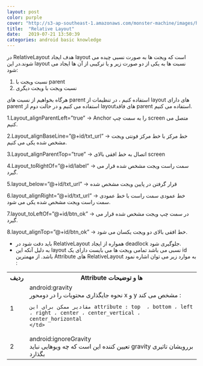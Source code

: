 ```yaml
---
layout: post
color: purple
cover: "http://s3-ap-southeast-1.amazonaws.com/monster-machine/images/horssghonr-1436272011-Midas.jpg"
title:  "Relative Layout"
date:   2019-07-21 13:50:39
categories: android basic knowledge
---
```

در RelativeLayout هدف ایجاد layout است که ویجت ها به صورت نسبی چیده می شوند.در این layout نسبت ها به یکی از دو صورت زیر و یا ترکیبی از آن ها ایجاد می شود:

1.	نسبت ویجت با parent
2.	نسبت ویجت با ویجت دیگری

هرگاه بخواهیم از نسبت های parent استفاده کنیم ، در تنظیمات از layout های دارای parent استفاده می کنیم و در حالت دوم از layoutهای فاقد parent استفاده می کنیم.

1.Layout_alignParentLeft=”true” ->  Anchor را به سمت چپ screen متصل می کنیم.

2.Layout_alignBaseLine=”@+id/txt_url” ->   خط مرکز با خط مرکز فونتی ویجت مشخص شده یکی می کنیم.


3.Layout_alignParentTop=”true”  ->      اتصال به خط افقی بالای screen

4.Layout_toRightOf=”@+id/label”	->	سمت راست ویجت مشخص شده قرار می گیرد.


5.layout_below=”@+id/txt_url”  ->   قرار گرفتن در پایین ویجت مشخص شده

6.layout_alignRight=”@+id/txt_url”  ->  خط عمودی سمت راست با خط عمودی سمت راست ویجت مشخص شده یکی می شود.



7.layout_toLeftOf=”@+id/btn_ok”  ->  در سمت چپ ویجت مشخص شده قرار می گیرد.

8.layout_alignTop=”@+id/btn_ok” ->  خط افقی بالای دو ویجت یکسان می شود.

- باید دقت شود در RelativeLayout همواره از ایجاد deadlock جلوگیری شود.
- به دلیل آنکه این layout نسبی می باشد تمامی ویجت ها می بایست دارای یک id باشد.
از مهمترین Attribute های RelativeLayout به موارد زیر می توان اشاره نمود :

<table>
  <tr>
    <th>ردیف</th>
    <th>Attribute ها و توضیحات</th>
    
  </tr>
  <tr>
    <td>1</td>
    <td>android:gravity
	<br/>		
	نحوه جایگذاری محتویات را در دومحور x و y مشخص می کند :
	
	مقادیر ممکن برای این attribute : top  ، bottom ، left ، right ، center ، center_vertical ، center_horizontal
	</td>
    
  </tr>
  <tr>
    <td>2</td>
    <td>android:ignoreGravity
	<br/>
	تعیین کننده این است که چه ویوهایی نباید gravity بررویشان تاثیری بگذارد
	</td>    
  </tr>
   
</table>
